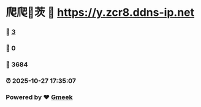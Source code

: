 # 爬爬🔭茨 :link: https://y.zcr8.ddns-ip.net 
### :page_facing_up: [3](https://y.zcr8.ddns-ip.net/tag.html) 
### :speech_balloon: 0 
### :hibiscus: 3684 
### :alarm_clock: 2025-10-27 17:35:07 
### Powered by :heart: [Gmeek](https://github.com/Meekdai/Gmeek)

